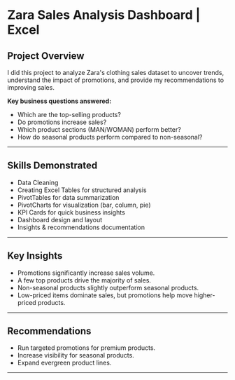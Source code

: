 # Zara Sales Analysis Dashboard | Excel

##  Project Overview
I did this project to analyze Zara's clothing sales dataset to uncover trends, understand the impact of promotions, and provide my recommendations to improving sales.  

**Key business questions answered:**
- Which are the top-selling products?
- Do promotions increase sales?
- Which product sections (MAN/WOMAN) perform better?
- How do seasonal products perform compared to non-seasonal?
---

##  Skills Demonstrated
- Data Cleaning
- Creating Excel Tables for structured analysis
- PivotTables for data summarization
- PivotCharts for visualization (bar, column, pie)
- KPI Cards for quick business insights
- Dashboard design and layout
- Insights & recommendations documentation
---

## Key Insights
- Promotions significantly increase sales volume.
- A few top products drive the majority of sales.
- Non-seasonal products slightly outperform seasonal products.
- Low-priced items dominate sales, but promotions help move higher-priced products.

---

## Recommendations
- Run targeted promotions for premium products.
- Increase visibility for seasonal products.
- Expand evergreen product lines.

---